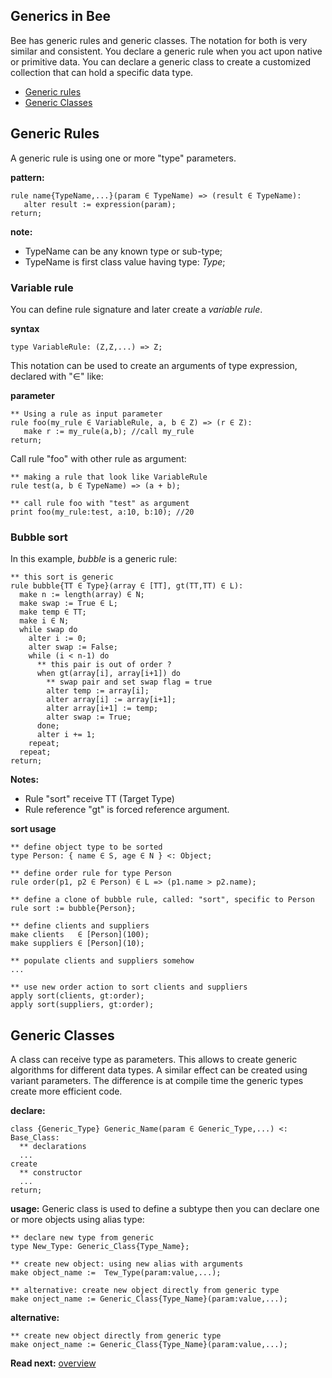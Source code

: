 ## Generics in Bee

Bee has generic rules and generic classes. The notation for both is very similar and consistent. You declare a generic rule when you act upon native or primitive data. You can declare a generic class to create a customized collection that can hold a specific data type.

* [Generic rules](#generic_rules)
* [Generic Classes](#generic_classes)

## Generic Rules

A generic rule is using one or more "type" parameters. 

**pattern:**
```
rule name{TypeName,...}(param ∈ TypeName) => (result ∈ TypeName):
   alter result := expression(param);
return;
```

**note:** 
* TypeName can be any known type or sub-type;
* TypeName is first class value having type: _Type_;

### Variable rule

You can define rule signature and later create a _variable rule_.

**syntax**
```
type VariableRule: (Z,Z,...) => Z;
```

This notation can be used to create an arguments of type expression, declared with "∈" like:

**parameter**

```
** Using a rule as input parameter
rule foo(my_rule ∈ VariableRule, a, b ∈ Z) => (r ∈ Z):
   make r := my_rule(a,b); //call my_rule 
return;
```

Call rule "foo" with other rule as argument:

```
** making a rule that look like VariableRule
rule test(a, b ∈ TypeName) => (a + b);

** call rule foo with "test" as argument
print foo(my_rule:test, a:10, b:10); //20
```

### Bubble sort

In this example, _bubble_ is a generic rule:

```** this sort is generic 
rule bubble{TT ∈ Type}(array ∈ [TT], gt(TT,TT) ∈ L):
  make n := length(array) ∈ N; 
  make swap := True ∈ L;
  make temp ∈ TT;
  make i ∈ N;
  while swap do
    alter i := 0;
    alter swap := False;
    while (i < n-1) do
      ** this pair is out of order ?
      when gt(array[i], array[i+1]) do
        ** swap pair and set swap flag = true
        alter temp := array[i];
        alter array[i] := array[i+1];
        alter array[i+1] := temp;
        alter swap := True;
      done;
      alter i += 1;
    repeat;
  repeat;
return;
```

**Notes:**

* Rule "sort" receive TT (Target Type) 
* Rule reference "gt" is forced reference argument.

**sort usage**

```** define object type to be sorted
type Person: { name ∈ S, age ∈ N } <: Object;
** define order rule for type Person
rule order(p1, p2 ∈ Person) ∈ L => (p1.name > p2.name);
** define a clone of bubble rule, called: "sort", specific to Person
rule sort := bubble{Person};
** define clients and suppliers
make clients   ∈ [Person](100);
make suppliers ∈ [Person](10);
** populate clients and suppliers somehow
...
** use new order action to sort clients and suppliers
apply sort(clients, gt:order);
apply sort(suppliers, gt:order);
```

## Generic Classes

A class can receive type as parameters. This allows to create generic algorithms for different data types. A similar effect can be created using variant parameters. The difference is at compile time the generic types create more efficient code.

**declare:**
```
class {Generic_Type} Generic_Name(param ∈ Generic_Type,...) <: Base_Class:
  ** declarations
  ...
create
  ** constructor
  ...
return;
```

**usage:**
Generic class is used to define a subtype then you can declare one or more objects using alias type:

```
** declare new type from generic
type New_Type: Generic_Class{Type_Name};

** create new object: using new alias with arguments
make object_name :=  Tew_Type(param:value,...);

** alternative: create new object directly from generic type
make onject_name := Generic_Class{Type_Name}(param:value,...);
```

**alternative:**
```
** create new object directly from generic type
make onject_name := Generic_Class{Type_Name}(param:value,...);
```

**Read next:** [overview](./syntax/overview.md)